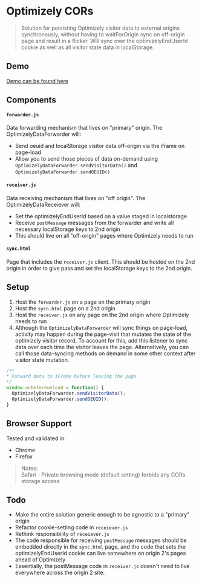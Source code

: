 # Optimizely CORs

> Solution for persisting Optimizely visitor data to external origins synchronously, without having to waitForOrigin sync on off-origin page and result in a flicker. Will sync over the optimizelyEndUserId cookie as well as all visitor state data in localStorage.

## Demo 
[Demo can be found here](https://creid-optimizely.s3.amazonaws.com/optcors/1.html)

## Components

#### `forwarder.js`
Data forwarding mechanism that lives on "primary" origin. The OptimizelyDataForwarder will:
* Send oeuid and localStorage visitor data off-origin via the iframe on page-load
* Allow you to send those pieces of data on-demand using `OptimizelyDataForwarder.sendVisitorData()` and `OptimizelyDataForwarder.sendOEUID()`

#### `receiver.js`
Data receiving mechanism that lives on "off origin". The OptimizelyDataReceiever will:
* Set the optimizelyEndUserId based on a value staged in localstorage
* Receive `postMessage` messages from the forwarder and write all necessary localStorage keys to 2nd origin
* This should live on all "off-origin" pages where Optimizely needs to run

#### `sync.html`
Page that includes the `receiver.js` client. This should be hosted on the 2nd origin in order to give pass and set the localStorage keys to the 2nd origin.

## Setup
1. Host the `forwarder.js` on a page on the primary origin
2. Host the `sycn.html` page on a 2nd origin
3. Host the `receiver.js` on any page on the 2nd origin where Optimizely needs to run
4. Although the `OptimizelyDataForwarder` will sync things on page-load, activity may happen during the page-visit that mutates the state of the optimizely visitor record. To account for this, add this listener to sync data over each time the visitor leaves the page. Alternatively, you can call those data-syncing methods on demand in some other context after visitor state mutation.

```javascript
/**
* Forward data to iFrame before leaving the page
*/
window.onbeforeunload = function() {
  OptimizelyDataForwarder.sendVisitorData();
  OptimizelyDataForwarder.sendOEUID();
}
```

## Browser Support 
Tested and validated in:
* Chrome
* Firefox

> Notes: <br />Safari - Private browsing mode (default setting) forbids any CORs storage access

## Todo 
* Make the entire solution generic enough to be agnostic to a "primary" origin
* Refactor cookie-setting code in `receiever.js`
* Rethink responsibility of `receiever.js`
* The code responsible for receiving `postMessage` messages should be embedded directly in the `sync.html` page, and the code that sets the optimizelyEndUserId cookie can live somewhere on origin 2's pages ahead of Optimizely
* Essentially, the postMessage code in `receiver.js` doesn't need to live everywhere across the origin 2 site.
